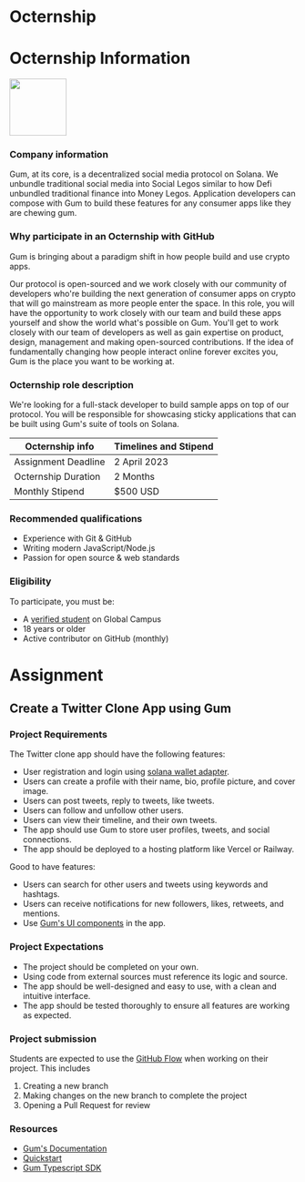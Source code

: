 # Octernship

# Octernship Information
<img src="https://gum.fun/_next/static/media/gum.7b85652b.svg" width="100">

### Company information 
<!--- Use this section to share information about your company such as founding information, mission statement, product description, product success, etc.--->
Gum, at its core, is a decentralized social media protocol on Solana. We unbundle traditional social media into Social Legos similar to how Defi unbundled traditional finance into Money Legos. Application developers can compose with Gum to build these features for any consumer apps like they are chewing gum.

### Why participate in an Octernship with GitHub
<!--- Use this section to appeal to students. Consider sharing information about recent projects, the technology stack, the type of mentorship students can expect, listing future employment opportunities, etc. --->
Gum is bringing about a paradigm shift in how people build and use crypto apps.

Our protocol is open-sourced and we work closely with our community of developers who're building the next generation of consumer apps on crypto that will go mainstream as more people enter the space. In this role, you will have the opportunity to work closely with our team and build these apps yourself and show the world what's possible on Gum. You'll get to work closely with our team of developers as well as gain expertise on product, design, management and making open-sourced contributions. If the idea of fundamentally changing how people interact online forever excites you, Gum is the place you want to be working at.

### Octernship role description
<!--- Use this section to describe the role in as much detail as necessary. Please include the GitHub Classroom assignment submission date, length of the Octernship, and the monthly stipend --->
We're looking for a full-stack developer to build sample apps on top of our protocol. You will be responsible for showcasing sticky applications that can be built using Gum's suite of tools on Solana.

| Octernship info  | Timelines and Stipend |
| ------------- | ------------- |
| Assignment Deadline  | 2 April 2023  |
| Octernship Duration  | 2 Months  |
| Monthly Stipend  | $500 USD  |

### Recommended qualifications
<!--- Use this section to describe what skills a student might need to complete the problem statement on GitHub Classroom --->
- Experience with Git & GitHub
- Writing modern JavaScript/Node.js
- Passion for open source & web standards

### Eligibility
To participate, you must be:
* A [verified student](https://education.github.com/discount_requests/pack_application) on Global Campus
* 18 years or older
* Active contributor on GitHub (monthly)

# Assignment
## Create a Twitter Clone App using Gum

### Project Requirements
<!--- Use this section to describe the task that students are required to complete. We ask that you also include instructions on running and preparing the students' local environment if necessary. --->
The Twitter clone app should have the following features:

- User registration and login using [solana wallet adapter](https://github.com/solana-labs/wallet-adapter).
- Users can create a profile with their name, bio, profile picture, and cover image.
- Users can post tweets, reply to tweets, like tweets.
- Users can follow and unfollow other users.
- Users can view their timeline, and their own tweets.
- The app should use Gum to store user profiles, tweets, and social connections.
- The app should be deployed to a hosting platform like Vercel or Railway.

Good to have features:
- Users can search for other users and tweets using keywords and hashtags.
- Users can receive notifications for new followers, likes, retweets, and mentions.
- Use [Gum's UI components](https://github.com/gumhq/gum-ui-components) in the app. 

### Project Expectations
<!--- Please add expectations that students need to follow to be considered. Some examples include: completing the task on their own, not using code from external resources without comprehending the logic, etc.  --->
- The project should be completed on your own.
- Using code from external sources must reference its logic and source.
- The app should be well-designed and easy to use, with a clean and intuitive interface.
- The app should be tested thoroughly to ensure all features are working as expected.

### Project submission

Students are expected to use the [GitHub Flow](https://docs.github.com/en/get-started/quickstart/github-flow) when working on their project. This includes

1. Creating a new branch
2. Making changes on the new branch to complete the project
3. Opening a Pull Request for review

### Resources
<!--- Use this section to add resources for students to refer to. For example: Documentation, Tutorials, Guides, and more.  --->
- [Gum's Documentation](https://docs.gum.fun/)
- [Quickstart](https://docs.gum.fun/protocol-overview/quickstart)
- [Gum Typescript SDK](https://github.com/gumhq/sdk)
